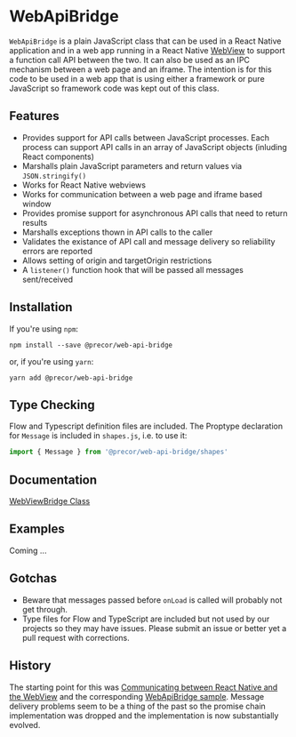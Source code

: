 # WebApiBridge

`WebApiBridge` is a plain JavaScript class that can be used in a React Native application and in a web app running in a React Native [WebView](https://facebook.github.io/react-native/docs/webview.html) to support a function call API between the two. It can also be used as an IPC mechanism between a web page and an iframe. The intention is for this code to be used in a web app that is using either a framework or pure JavaScript so framework code was kept out of this class.

## Features

* Provides support for API calls between JavaScript processes. Each process can support API calls in an array of JavaScript objects (inluding React components)
* Marshalls plain JavaScript parameters and return values via `JSON.stringify()`
* Works for React Native webviews
* Works for communication between a web page and iframe based window
* Provides promise support for asynchronous API calls that need to return results
* Marshalls exceptions thown in API calls to the caller
* Validates the existance of API call and message delivery so reliability errors are reported
* Allows setting of origin and targetOrigin restrictions
* A `listener()` function hook that will be passed all messages sent/received

## Installation

If you're using `npm`:

```console
npm install --save @precor/web-api-bridge
```

or, if you're using `yarn`:

```console
yarn add @precor/web-api-bridge
```

## Type Checking

Flow and Typescript definition files are included. The Proptype declaration for `Message` is included in `shapes.js`, i.e. to use it:

```javascript
import { Message } from '@precor/web-api-bridge/shapes'
```

## Documentation

[WebViewBridge Class](https://github.com/precor/web-api-bridge/blob/master/docs/WEBVIEWBRIDGE.md)

## Examples

Coming ...

## Gotchas

* Beware that messages passed before `onLoad` is called will probably not get through.
* Type files for Flow and TypeScript are included but not used by our projects so they may have issues. Please submit an issue or better yet a pull request with corrections.

## History

The starting point for this was [Communicating between React Native and the WebView](https://medium.com/capriza-engineering/communicating-between-react-native-and-the-webview-ac14b8b8b91a) and the corresponding [WebApiBridge sample](https://gist.github.com/blankg/d5537a458b55b9d15cb4fd78258ad840). Message delivery problems seem to be a thing of the past so the promise chain implementation was dropped and the implementation is now substantially evolved.
